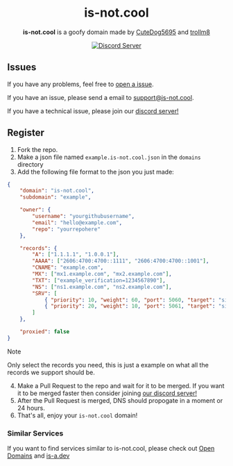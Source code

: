<h1 align="center">is-not.cool</h1>

<p align="center"><strong>is-not.cool</strong> is a goofy domain made by <a href="https://github.com/CuteDog5695">CuteDog5695</a> and <a href="https://github.com/trollm8">trollm8</a></p>

<p align="center">
   <a href="https://discord.gg/ZtcFe2s7St"><img alt="Discord Server" src="https://invidget.switchblade.xyz/ZtcFe2s7St"></a>
</p>


## Issues
If you have any problems, feel free to [open a issue](https://github.com/is-not-cool/register/issues/new/choose).

If you have an issue, please send a email to support@is-not.cool.

If you have a technical issue, please join our [discord server!](https://discord.gg/ZtcFe2s7St)

## Register
1. Fork the repo.
2. Make a json file named `example.is-not.cool.json` in the `domains` directory
3. Add the following file format to the json you just made:
```json
{
    "domain": "is-not.cool",
    "subdomain": "example",

    "owner": {
        "username": "yourgithubusername",
        "email": "hello@example.com",
        "repo": "yourrepohere"
    },

    "records": {
        "A": ["1.1.1.1", "1.0.0.1"],
        "AAAA": ["2606:4700:4700::1111", "2606:4700:4700::1001"],
        "CNAME": "example.com",
        "MX": ["mx1.example.com", "mx2.example.com"],
        "TXT": ["example_verification=1234567890"],
        "NS": ["ns1.example.com", "ns2.example.com"],
        "SRV": [
            { "priority": 10, "weight": 60, "port": 5060, "target": "sipserver.example.com" },
            { "priority": 20, "weight": 10, "port": 5061, "target": "sipbackup.example.com" }
        ]
    },

    "proxied": false
}
```
> [!NOTE]
> Only select the records you need, this is just a example on what all the records we support should be.

4. Make a Pull Request to the repo and wait for it to be merged. If you want it to be merged faster then consider joining [our discord server!](https://discord.gg/ZtcFe2s7St)
5. After the Pull Request is merged, DNS should propogate in a moment or 24 hours.
6. That's all, enjoy your `is-not.cool` domain!


### Similar Services
If you want to find services similar to is-not.cool, please check out [Open Domains](https://github.com/open-domains/register) and [is-a.dev](https://github.com/is-a-dev/register)
